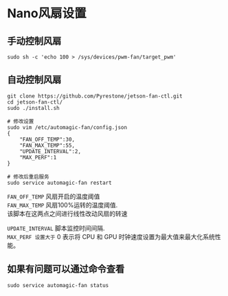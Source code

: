 # Nano风扇设置
## 手动控制风扇
```
sudo sh -c 'echo 100 > /sys/devices/pwm-fan/target_pwm'
```

## 自动控制风扇
```
git clone https://github.com/Pyrestone/jetson-fan-ctl.git
cd jetson-fan-ctl/ 
sudo ./install.sh

# 修改设置
sudo vim /etc/automagic-fan/config.json
{
    "FAN_OFF_TEMP":30,
    "FAN_MAX_TEMP":55,
    "UPDATE_INTERVAL":2,
    "MAX_PERF":1
}

# 修改后重启服务
sudo service automagic-fan restart
```  
`FAN_OFF_TEMP` 风扇开启的温度阈值  
`FAN_MAX_TEMP` 风扇100%运转的温度阈值.  
该脚本在这两点之间进行线性改动风扇的转速  

`UPDATE_INTERVAL` 脚本监控时间间隔.  
`MAX_PERF 设置大于` 0 表示将 CPU 和 GPU 时钟速度设置为最大值来最大化系统性能。

## 如果有问题可以通过命令查看
```
sudo service automagic-fan status
```